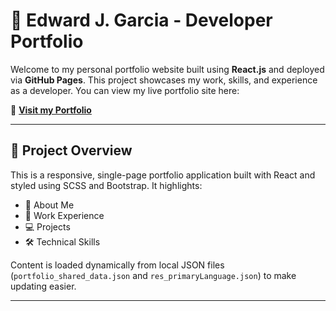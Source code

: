 # 💼 Edward J. Garcia - Developer Portfolio

Welcome to my personal portfolio website built using **React.js** and deployed via **GitHub Pages**. This project showcases my work, skills, and experience as a developer. You can view my live portfolio site here:

🔗 **[Visit my Portfolio](https://devopulent.github.io/)**

---

## 🚀 Project Overview

This is a responsive, single-page portfolio application built with React and styled using SCSS and Bootstrap. It highlights:

- 🧠 About Me
- 💼 Work Experience
- 💻 Projects
- 🛠️ Technical Skills

Content is loaded dynamically from local JSON files (`portfolio_shared_data.json` and `res_primaryLanguage.json`) to make updating easier.

---



